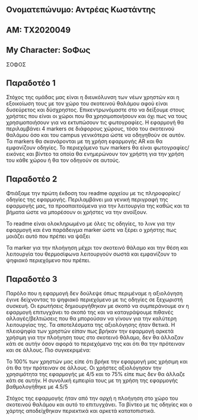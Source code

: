 ## Ονοματεπώνυμο: Αντρέας Κωστάντης
## ΑΜ: ΤΧ2020049
## My Character: SoΦως
ΣΟΦΟΣ

## Παραδοτέο 1
Στόχος της ομάδας μας είναι η διευκόλυνση των νέων χρηστών και η εξοικοίωση τους με τον χώρο του σκοτεινού θαλάμου αφού είναι δυσεύρετος και δύσχρηστος. Επικεντρωνόμαστε
στο να δείξουμε στους χρήστες που είναι οι χώροι που θα χρησιμοποιήσουν και όχι πως να τους χρησιμοποιήσουν για να εκτυπώσουν τις φωτογραφίες. 
Η εφαρμογή θα περιλαμβάνει 4 markers σε διάφορους χώρους, τόσο του σκοτεινού θαλάμου όσο και του campus γενικότερα ώστε να οδηγηθούν σε αυτόν.
Τα markers θα σκανάρονται με τη χρήση εφαρμογής AR και θα εμφανίζουν οδηγίες. Το περιεχόμενο των markers θα είναι φωτογραφίες/εικόνες και βίντεο τα οποία θα 
ενημερώνουν τον χρήστη για την χρήση του κάθε χώρου ή θα τον οδηγούν σε αυτούς.



## Παραδοτέο 2
Φτιάξαμε την πρώτη έκδοση του readme αρχείου με τις πληροφορίες/οδηγίες της εφαρμογής. Περιλαμβάνει μια γενική περιγραφή της εφαρμογής μας, τα προαπαιτούμενα για την 
λειτουργία της καθώς και τα βήματα ώστε να μπορέσουν οι χρήστες να την ανοίξουν.

Το readme είναι ολοκληρωμένο με όλες τις οδηγίες, το λινκ για την εφαρμογή και ένα παράδειγμα marker ώστε να ξέρει ο χρήστης πως μοιάζει αυτό που πρέπει να ψάξει

Τα marker για την πλοήγηση μέχρι τον σκοτεινό θάλαμο και την θέση και λειτουργία του θερμοσίφωνα λειτουργούν σωστά και εμφανίζουν το ψηφιακό περιεχόμενο που πρέπει.


## Παραδοτέο 3
Παρόλο που η εφαρμογή δεν δούλεψε όπως περιμέναμε η αξιολόγηση έγινε δείχνοντας το ψηφιακό
περιεχόμενο με τις οδηγίες σε ξεχωριστή συσκευή.
Οι ερωτήσεις δημιουργήθηκαν με σκοπό να συμπεράνουμε αν η εφαρμογή επιτυγχάνει το σκοπό της
και να καταγράψουμε πιθανές αλλαγές/βελτιώσεις που θα μπορούσαν να γίνουν για την καλύτερη λειτουργίας της.
Τα αποτελέσματα της αξιολόγησης ήταν θετικά. Η πλειοψηφία των χρηστών είπαν πως βρήκαν την εφαρμογή αρκετά χρήσιμη για
την πλοήγηση τους στο σκοτεινό θάλαμο, δεν θα άλλαζαν κάτι σε αυτήν όσον αφορά το περιεχόμενο της
και ότι θα την πρότειναν και σε άλλους. Πιο συγκεκριμένα:

Το 100% των χρηστών μας είπε ότι βρήκε την εφαρμογή μας χρήσιμη και ότι θα την πρότειναν σε άλλους.
Οι χρήστες αξιολόγησαν την χρησιμότητα της εφαρμογής με 4/5 και το 75% είπε πως δεν θα άλλαζε κάτι σε αυτήν.
Η συνολική εμπειρία τους με τη χρήση της εφαρμογής βαθμολογήθηκε με 4.5/5 

Στόχος της εφαρμογής ήταν από την αρχή η πλοήγηση στο
χώρο του σκοτεινού θαλάμου και αυτό το επιτυγχάνει. Τα βίντεο με τις οδηγίες και ο χάρτης αποδείχθηκαν
περιεκτικά και αρκετά κατατοπιστικά.
